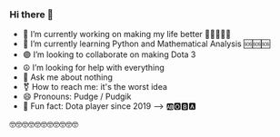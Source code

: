 ### Hi there 👋


- 🗿 I’m currently working on making my life better 🧡💛💚💙💜
- 🔣 I’m currently learning Python and Mathematical Analysis 🆘🆘🆘
- 🟣 I’m looking to collaborate on making Dota 3
- ☮ I’m looking for help with everything
- 💬 Ask me about nothing
- ⚧ How to reach me: it's the worst idea
- 😄 Pronouns: Pudge / Pudgik
- 🤡 Fun fact: Dota player since 2019
--> 🆎🅾🅱🅰
  
🤓🤓🤓🤓🤓🤓🤓🤓🤓🤓🤓
